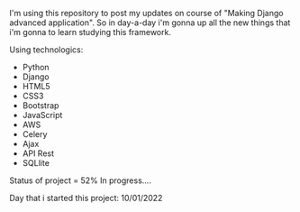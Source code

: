 I'm using this repository to post my updates on course of "Making Django advanced application".
So in day-a-day i'm gonna up all the new things that i'm gonna to learn studying this framework.


Using technologics:
- Python
- Django
- HTML5
- CSS3
- Bootstrap
- JavaScript
- AWS
- Celery
- Ajax
- API Rest
- SQLlite


Status of project = 52%
In progress....

Day that i started this project:  10/01/2022

